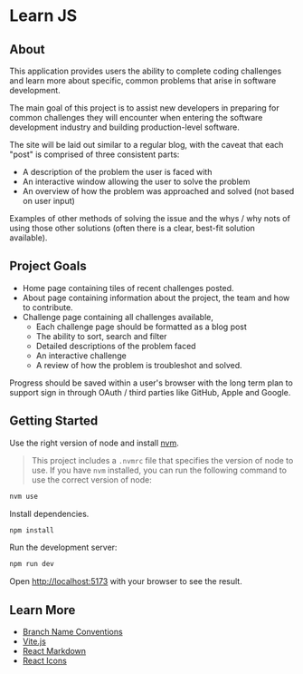 # Learn JS

## About

This application provides users the ability to complete coding challenges and learn more about specific, common problems that arise in software development.

The main goal of this project is to assist new developers in preparing for common challenges they will encounter when entering the software development industry and building production-level software.

The site will be laid out similar to a regular blog, with the caveat that each "post" is comprised of three consistent parts:

- A description of the problem the user is faced with
- An interactive window allowing the user to solve the problem
- An overview of how the problem was approached and solved (not based on user input)

Examples of other methods of solving the issue and the whys / why nots of using those other solutions (often there is a clear, best-fit solution available).

## Project Goals

- Home page containing tiles of recent challenges posted.
- About page containing information about the project, the team and how to contribute.
- Challenge page containing all challenges available, 
  - Each challenge page should be formatted as a blog post
  - The ability to sort, search and filter
  - Detailed descriptions of the problem faced
  - An interactive challenge
  - A review of how the problem is troubleshot and solved.

Progress should be saved within a user's browser with the long term plan to support sign in through OAuth / third parties like GitHub, Apple and Google.

## Getting Started

Use the right version of node and install [nvm](https://www.freecodecamp.org/news/node-version-manager-nvm-install-guide/).

> This project includes a `.nvmrc` file that specifies the version of node to use. If you have `nvm` installed, you can run the following command to use the correct version of node:

```bash
nvm use
```

Install dependencies.

```bash
npm install
```

Run the development server:

```bash
npm run dev
```

Open [http://localhost:5173](http://localhost:5173) with your browser to see the result.

## Learn More

- [Branch Name Conventions](https://dev.to/varbsan/a-simplified-convention-for-naming-branches-and-commits-in-git-il4)
- [Vite.js](https://vitejs.dev/guide/)
- [React Markdown](https://www.copycat.dev/blog/react-markdown/)
- [React Icons](https://react-icons.github.io/react-icons/)